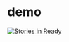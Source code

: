 demo
====
[![Stories in Ready](https://badge.waffle.io/viper33m/demo.svg?label=ready&title=Ready)](http://waffle.io/viper33m/demo)

